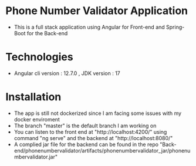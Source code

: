 
# **Phone Number Validator Application**

- This is a full stack application using Angular for Front-end and Spring-Boot for the Back-end 

# **Technologies**

- Angular cli version : 12.7.0  , JDK version : 17 

# **Installation**

- The app is still not dockerized since I  am facing some issues with my docker enviroment
- The branch "master" is the default branch I am working on
- You can listen to the front end at "http://localhost:4200/" using command "ng serve" and the backend at "http://localhost:8080/"
- A complied jar file for the backend can be found in the repo "Back-end/phonenumbervalidator/artifacts/phonenumbervalidator_jar/phonenumbervalidator.jar"
